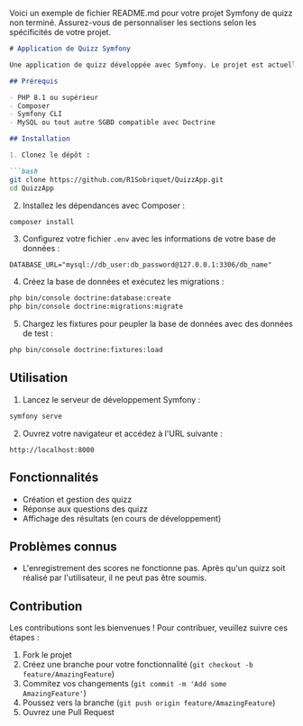 Voici un exemple de fichier README.md pour votre projet Symfony de quizz non terminé. Assurez-vous de personnaliser les sections selon les spécificités de votre projet.

```markdown
# Application de Quizz Symfony

Une application de quizz développée avec Symfony. Le projet est actuellement en cours de développement. Toutes les fonctionnalités marchent sauf l'enregistrement des scores car après qu'un quizz soit réalisé par l'utilisateur, il ne peut pas être soumis.

## Prérequis

- PHP 8.1 ou supérieur
- Composer
- Symfony CLI
- MySQL ou tout autre SGBD compatible avec Doctrine

## Installation

1. Clonez le dépôt :

```bash
git clone https://github.com/R1Sobriquet/QuizzApp.git
cd QuizzApp
```

2. Installez les dépendances avec Composer :

```bash
composer install
```

3. Configurez votre fichier `.env` avec les informations de votre base de données :

```env
DATABASE_URL="mysql://db_user:db_password@127.0.0.1:3306/db_name"
```

4. Créez la base de données et exécutez les migrations :

```bash
php bin/console doctrine:database:create
php bin/console doctrine:migrations:migrate
```

5. Chargez les fixtures pour peupler la base de données avec des données de test :

```bash
php bin/console doctrine:fixtures:load
```

## Utilisation

1. Lancez le serveur de développement Symfony :

```bash
symfony serve
```

2. Ouvrez votre navigateur et accédez à l'URL suivante :

```
http://localhost:8000
```

## Fonctionnalités

- Création et gestion des quizz
- Réponse aux questions des quizz
- Affichage des résultats (en cours de développement)

## Problèmes connus

- L'enregistrement des scores ne fonctionne pas. Après qu'un quizz soit réalisé par l'utilisateur, il ne peut pas être soumis.

## Contribution

Les contributions sont les bienvenues ! Pour contribuer, veuillez suivre ces étapes :

1. Fork le projet
2. Créez une branche pour votre fonctionnalité (`git checkout -b feature/AmazingFeature`)
3. Commitez vos changements (`git commit -m 'Add some AmazingFeature'`)
4. Poussez vers la branche (`git push origin feature/AmazingFeature`)
5. Ouvrez une Pull Request


